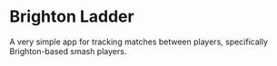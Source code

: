 # Brighton Ladder

A very simple app for tracking matches between players, specifically Brighton-based smash players.
